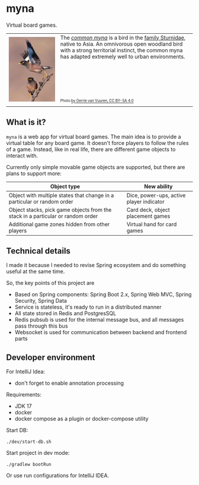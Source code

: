 # myna

Virtual board games.

<table>
  <tr>
    <td>
      <img src="docs/myna.jpg" alt="common myna" />
    </td>
    <td>The <em><a href="https://en.wikipedia.org/wiki/Common_myna">common myna</a></em> is a bird in the <a href="https://en.wikipedia.org/wiki/Sturnidae">family Sturnidae</a>, native to Asia. An omnivorous open woodland bird with a strong territorial instinct, the common myna has adapted extremely well to urban environments.<br/><br/><br/><br/><br/><br/><br/><sub><sup>Photo <a href="https://commons.wikimedia.org/w/index.php?curid=66394278">by Gerrie van Vuuren, CC BY-SA 4.0</a></sup></sub></td>
  </tr>
</table>


## What is it?

`myna` is a web app for virtual board games. The main idea is to provide a virtual table for any board game. 
It doesn't force players to follow the rules of a game. Instead, like in real life, there are different game 
objects to interact with.

Currently only simple movable game objects are supported, but there are plans to support more:

| Object type | New ability |
| ----------- | ----------- |
| Object with multiple states that change in a particular or random order | Dice, power-ups, active player indicator |
| Object stacks, pick game objects from the stack in a particular or random order | Card deck, object placement games |
| Additional game zones hidden from other players | Virtual hand for card games |

## Technical details

I made it because I needed to revise Spring ecosystem and do something useful at the same time.

So, the key points of this project are

* Based on Spring components: Spring Boot 2.x, Spring Web MVC, Spring Security, Spring Data
* Service is stateless, it's ready to run in a distributed manner
* All state stored in Redis and PostgresSQL
* Redis pubsub is used for the internal message bus, and all messages pass through this bus
* Websocket is used for communication between backend and frontend parts

## Developer environment

For IntelliJ Idea:
* don't forget to enable annotation processing

Requirements:
* JDK 17
* docker
* docker compose as a plugin or docker-compose utility

Start DB:

```
./dev/start-db.sh
```

Start project in dev mode:

```
./gradlew bootRun
```

Or use run configurations for IntelliJ IDEA.
